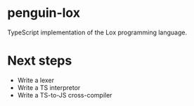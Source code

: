 # penguin-lox

TypeScript implementation of the Lox programming language.

# Next steps

- Write a lexer
- Write a TS interpretor
- Write a TS-to-JS cross-compiler